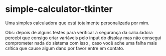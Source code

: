 # simple-calculator-tkinter

Uma simples calculadora que está totalmente personalizada por mim.

Obs: depois de alguns testes para verificar a segurança da calculadora percebi que consigo criar variáveis pelo input do display
mas não consegui comprometer nada do sistema com isso , caso você ache uma falha mais crítica que cause algum dano por favor entre em contato.
